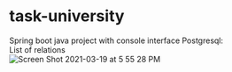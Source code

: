 # task-university
Spring boot java project with console interface
Postgresql:</br>
List of relations</br>
![Screen Shot 2021-03-19 at 5 55 28 PM](https://user-images.githubusercontent.com/78481227/111808773-fcc6c600-88dc-11eb-981e-fc6fca8145a5.png)

